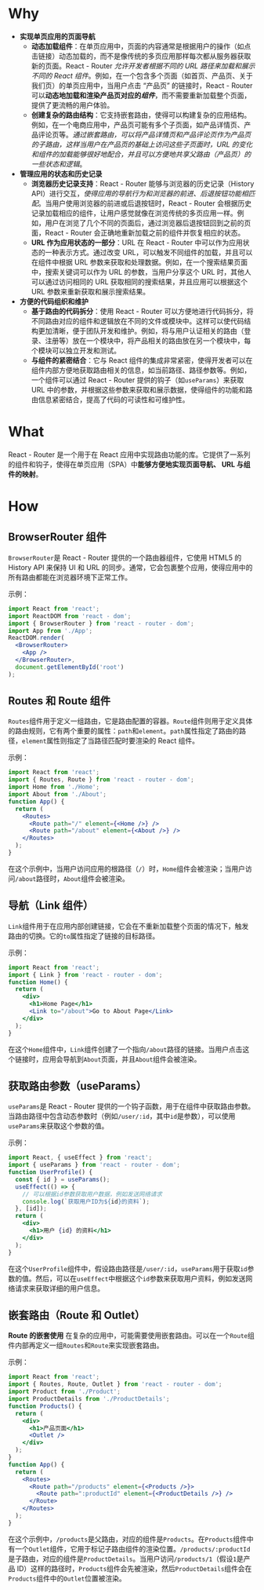 # Why
- **实现单页应用的页面导航**
    - **动态加载组件**：在单页应用中，页面的内容通常是根据用户的操作（如点击链接）动态加载的，而不是像传统的多页应用那样每次都从服务器获取新的页面。React - Router *允许开发者根据不同的 URL 路径来加载和展示不同的 React 组件*。例如，在一个包含多个页面（如首页、产品页、关于我们页）的单页应用中，当用户点击 “产品页” 的链接时，React - Router 可以**动态地加载和渲染产品页对应的*组件***，而不需要重新加载整个页面，提供了更流畅的用户体验。
    - **创建复杂的路由结构**：它支持嵌套路由，使得可以构建复杂的应用结构。例如，在一个电商应用中，产品页可能有多个子页面，如产品详情页、产品评论页等。*通过嵌套路由，可以将产品详情页和产品评论页作为产品页的子路由，这样当用户在产品页的基础上访问这些子页面时，URL 的变化和组件的加载能够很好地配合，并且可以方便地共享父路由（产品页）的一些状态和逻辑*。
- **管理应用的状态和历史记录**
    - **浏览器历史记录支持**：React - Router 能够与浏览器的历史记录（History API）进行交互，*使得应用的导航行为和浏览器的前进、后退按钮功能相匹配*。当用户使用浏览器的前进或后退按钮时，React - Router 会根据历史记录加载相应的组件，让用户感觉就像在浏览传统的多页应用一样。例如，用户在浏览了几个不同的页面后，通过浏览器后退按钮回到之前的页面，React - Router 会正确地重新加载之前的组件并恢复相应的状态。
    - **URL 作为应用状态的一部分**：URL 在 React - Router 中可以作为应用状态的一种表示方式。通过改变 URL，可以触发不同组件的加载，并且可以在组件中根据 URL 参数来获取和处理数据。例如，在一个搜索结果页面中，搜索关键词可以作为 URL 的参数，当用户分享这个 URL 时，其他人可以通过访问相同的 URL 获取相同的搜索结果，并且应用可以根据这个 URL 参数来重新获取和展示搜索结果。
- **方便的代码组织和维护**
    - **基于路由的代码拆分**：使用 React - Router 可以方便地进行代码拆分，将不同路由对应的组件和逻辑放在不同的文件或模块中。这样可以使代码结构更加清晰，便于团队开发和维护。例如，将与用户认证相关的路由（登录、注册等）放在一个模块中，将产品相关的路由放在另一个模块中，每个模块可以独立开发和测试。
    - **与组件的紧密结合**：它与 React 组件的集成非常紧密，使得开发者可以在组件内部方便地获取路由相关的信息，如当前路径、路径参数等。例如，一个组件可以通过 React - Router 提供的钩子（如`useParams`）来获取 URL 中的参数，并根据这些参数来获取和展示数据，使得组件的功能和路由信息紧密结合，提高了代码的可读性和可维护性。

# What
React - Router 是一个用于在 React 应用中实现路由功能的库。它提供了一系列的组件和钩子，使得在单页应用（SPA）中**能够方便地实现页面导航、 URL 与组件的映射**。


# How
## BrowserRouter 组件

`BrowserRouter`是 React - Router 提供的一个路由器组件，它使用 HTML5 的 History API 来保持 UI 和 URL 的同步。通常，它会包裹整个应用，使得应用中的所有路由都能在浏览器环境下正常工作。

示例：

```jsx
import React from 'react';
import ReactDOM from 'react - dom';
import { BrowserRouter } from 'react - router - dom';
import App from './App';
ReactDOM.render(
  <BrowserRouter>
    <App />
  </BrowserRouter>,
  document.getElementById('root')
);
```

## Routes 和 Route 组件
`Routes`组件用于定义一组路由，它是路由配置的容器。`Route`组件则用于定义具体的路由规则，它有两个重要的属性：`path`和`element`。`path`属性指定了路由的路径，`element`属性则指定了当路径匹配时要渲染的 React 组件。

示例：

```jsx
import React from 'react';
import { Routes, Route } from 'react - router - dom';
import Home from './Home';
import About from './About';
function App() {
  return (
    <Routes>
      <Route path="/" element={<Home />} />
      <Route path="/about" element={<About />} />
    </Routes>
  );
}
```

在这个示例中，当用户访问应用的根路径（`/`）时，`Home`组件会被渲染；当用户访问`/about`路径时，`About`组件会被渲染。

  
## 导航（Link 组件）
`Link`组件用于在应用内部创建链接，它会在不重新加载整个页面的情况下，触发路由的切换。它的`to`属性指定了链接的目标路径。

示例：

```jsx
import React from 'react';
import { Link } from 'react - router - dom';
function Home() {
  return (
    <div>
      <h1>Home Page</h1>
      <Link to="/about">Go to About Page</Link>
    </div>
  );
}
```

在这个`Home`组件中，`Link`组件创建了一个指向`/about`路径的链接。当用户点击这个链接时，应用会导航到`About`页面，并且`About`组件会被渲染。

## 获取路由参数（useParams）
`useParams`是 React - Router 提供的一个钩子函数，用于在组件中获取路由参数。当路由路径中包含动态参数时（例如`/user/:id`，其中`id`是参数），可以使用`useParams`来获取这个参数的值。

示例：

```jsx
import React, { useEffect } from 'react';
import { useParams } from 'react - router - dom';
function UserProfile() {
  const { id } = useParams();
  useEffect(() => {
    // 可以根据id参数获取用户数据，例如发送网络请求
    console.log(`获取用户ID为${id}的资料`);
  }, [id]);
  return (
    <div>
      <h1>用户 {id} 的资料</h1>
    </div>
  );
}
```

在这个`UserProfile`组件中，假设路由路径是`/user/:id`，`useParams`用于获取`id`参数的值。然后，可以在`useEffect`中根据这个`id`参数来获取用户资料，例如发送网络请求来获取详细的用户信息。

## 嵌套路由（Route 和 Outlet）
**Route 的嵌套使用**
在复杂的应用中，可能需要使用嵌套路由。可以在一个`Route`组件内部再定义一组`Routes`和`Route`来实现嵌套路由。

示例：

```jsx
import React from 'react';
import { Routes, Route, Outlet } from 'react - router - dom';
import Product from './Product';
import ProductDetails from './ProductDetails';
function Products() {
  return (
    <div>
      <h1>产品页面</h1>
      <Outlet />
    </div>
  );
}
function App() {
  return (
    <Routes>
      <Route path="/products" element={<Products />}>
        <Route path=":productId" element={<ProductDetails />} />
      </Route>
    </Routes>
  );
}
```

在这个示例中，`/products`是父路由，对应的组件是`Products`。在`Products`组件中有一个`Outlet`组件，它用于标记子路由组件的渲染位置。`/products/:productId`是子路由，对应的组件是`ProductDetails`。当用户访问`/products/1`（假设`1`是产品 ID）这样的路径时，`Products`组件会先被渲染，然后`ProductDetails`组件会在`Products`组件中的`Outlet`位置被渲染。